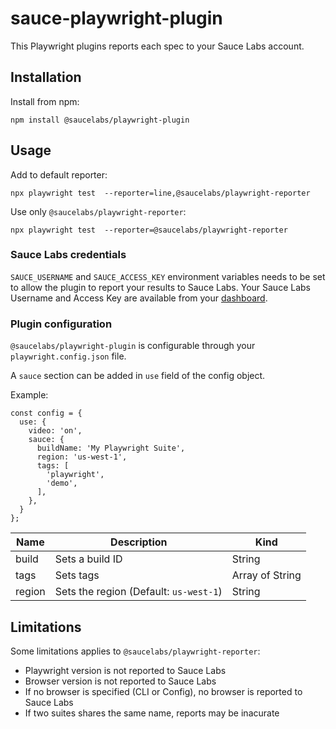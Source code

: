 # sauce-playwright-plugin

This Playwright plugins reports each spec to your Sauce Labs account.

## Installation

Install from npm:
```
npm install @saucelabs/playwright-plugin
```

## Usage

Add to default reporter:
```
npx playwright test  --reporter=line,@saucelabs/playwright-reporter
```

Use only `@saucelabs/playwright-reporter`:
```
npx playwright test  --reporter=@saucelabs/playwright-reporter
```

### Sauce Labs credentials

`SAUCE_USERNAME` and `SAUCE_ACCESS_KEY` environment variables needs to be set to
allow the plugin to report your results to Sauce Labs.
Your Sauce Labs Username and Access Key are available from your
[dashboard](https://app.saucelabs.com/user-settings).

### Plugin configuration

`@saucelabs/playwright-plugin` is configurable through your `playwright.config.json` file.

A `sauce` section can be added in `use` field of the config object.

Example:
```
const config = {
  use: {
    video: 'on',
    sauce: {
      buildName: 'My Playwright Suite',
      region: 'us-west-1',
      tags: [
        'playwright',
        'demo',
      ],
    },
  }
};
```

| Name | Description | Kind |
| --- | --- | --- |
| build | Sets a build ID | String |
| tags | Sets tags | Array of String |
| region | Sets the region (Default: `us-west-1`) | String |

## Limitations

Some limitations applies to `@saucelabs/playwright-reporter`:
* Playwright version is not reported to Sauce Labs
* Browser version is not reported to Sauce Labs
* If no browser is specified (CLI or Config), no browser is reported to Sauce Labs
* If two suites shares the same name, reports may be inacurate
